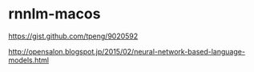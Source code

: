 # rnnlm-macos

https://gist.github.com/tpeng/9020592

http://opensalon.blogspot.jp/2015/02/neural-network-based-language-models.html

